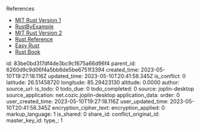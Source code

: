 References

- [MIT Rust Version 1](https://web.mit.edu/rust-lang_v1.25/arch/amd64_ubuntu1404/share/doc/rust/html/book/first-edition/traits.html)
- [RustByExample](https://doc.rust-lang.org/rust-by-example)
- [MIT Rust Version 2](https://web.mit.edu/rust-lang_v1.25/arch/amd64_ubuntu1404/share/doc/rust/html/book/second-edition/index.html)
- [Rust Reference](https://doc.rust-lang.org/reference/)
- [Easy Rust](https://dhghomon.github.io/easy_rust/)
- [Rust Book](https://doc.rust-lang.org/book/)

id: 83be0bd317df4de3bc9c1675a66d96f4
parent_id: 6260d9c9d06f4a5bb6de5be6751f3394
created_time: 2023-05-10T19:27:18.116Z
updated_time: 2023-05-10T20:41:58.345Z
is_conflict: 0
latitude: 26.51458720
longitude: 85.29423130
altitude: 0.0000
author: 
source_url: 
is_todo: 0
todo_due: 0
todo_completed: 0
source: joplin-desktop
source_application: net.cozic.joplin-desktop
application_data: 
order: 0
user_created_time: 2023-05-10T19:27:18.116Z
user_updated_time: 2023-05-10T20:41:58.345Z
encryption_cipher_text: 
encryption_applied: 0
markup_language: 1
is_shared: 0
share_id: 
conflict_original_id: 
master_key_id: 
type_: 1